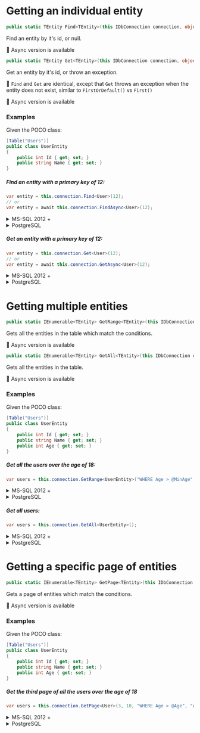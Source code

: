 # Getting an individual entity

```csharp
public static TEntity Find<TEntity>(this IDbConnection connection, object id, IDbTransaction transaction = null, IDialect dialect = null, int? commandTimeout = null)
```

Find an entity by it's id, or null.

:memo: Async version is available

```csharp
public static TEntity Get<TEntity>(this IDbConnection connection, object id, IDbTransaction transaction = null, IDialect dialect = null, int? commandTimeout = null)
```

Get an entity by it's id, or throw an exception.

:memo: `Find` and `Get` are identical, except that `Get` throws an exception when the entity does not exist, similar to `FirstOrDefault()` vs `First()`

:memo: Async version is available

### Examples
Given the POCO class:
```csharp
[Table("Users")]
public class UserEntity
{
    public int Id { get; set; }
    public string Name { get; set; }
}
```

##### Find an entity with a primary key of 12:
```csharp
var entity = this.connection.Find<User>(12);
// or
var entity = await this.connection.FindAsync<User>(12);
```

<details>
<summary>MS-SQL 2012 +</summary>
```SQL
SELECT [Id], [Name]
FROM [Users]
WHERE [Id] = 12
```
</details>
<details>
<summary>PostgreSQL</summary>
```SQL
SELECT Id, Name
FROM Users
WHERE Id = 12
```
</details>

##### Get an entity with a primary key of 12:
```csharp
var entity = this.connection.Get<User>(12);
// or
var entity = await this.connection.GetAsync<User>(12);
```

<details>
<summary>MS-SQL 2012 +</summary>
```SQL
SELECT [Id], [Name]
FROM [Users]
WHERE [Id] = 12
```
</details>
<details>
<summary>PostgreSQL</summary>
```SQL
SELECT Id, Name
FROM Users
WHERE Id = 12
```
</details>

<a id="GetRange"></a>
<a id="GetAll"></a>
# Getting multiple entities

```csharp
public static IEnumerable<TEntity> GetRange<TEntity>(this IDbConnection connection, string conditions, object parameters = null, IDbTransaction transaction = null, IDialect dialect = null, int? commandTimeout = null)
```

Gets all the entities in the table which match the conditions.

:memo: Async version is available

```csharp
public static IEnumerable<TEntity> GetAll<TEntity>(this IDbConnection connection, IDbTransaction transaction = null, IDialect dialect = null, int? commandTimeout = null)
```

Gets all the entities in the table.

:memo: Async version is available

### Examples
Given the POCO class:
```csharp
[Table("Users")]
public class UserEntity
{
    public int Id { get; set; }
    public string Name { get; set; }
    public int Age { get; set; }
}
```

##### Get all the users over the age of 18:
```csharp
var users = this.connection.GetRange<UserEntity>("WHERE Age > @MinAge", new { MinAge = 18 });
```

<details>
<summary>MS-SQL 2012 +</summary>
```SQL
SELECT [Id], [Name], [Age]
FROM [Users]
WHERE Age > @MinAge
```
</details>
<details>
<summary>PostgreSQL</summary>
```SQL
SELECT Id, Name, Age
FROM Users
WHERE Age > @MinAge
```
</details>

##### Get all users:
```csharp
var users = this.connection.GetAll<UserEntity>();
```

<details>
<summary>MS-SQL 2012 +</summary>
```SQL
SELECT [Id], [Name], [Age]
FROM [Users]
```
</details>
<details>
<summary>PostgreSQL</summary>
```SQL
SELECT Id, Name, Age
FROM Users
```
</details>

<a id="GetPage"></a>
# Getting a specific page of entities

```csharp
public static IEnumerable<TEntity> GetPage<TEntity>(this IDbConnection connection, int pageNumber, int itemsPerPage, string conditions, string orderBy, object parameters = null, IDbTransaction transaction = null, IDialect dialect = null, int? commandTimeout = null)
```

Gets a page of entities which match the conditions.

:memo: Async version is available


### Examples
Given the POCO class:
```csharp
[Table("Users")]
public class UserEntity
{
    public int Id { get; set; }
    public string Name { get; set; }
    public int Age { get; set; }
}
```

##### Get the third page of all the users over the age of 18
```csharp
var users = this.connection.GetPage<User>(3, 10, "WHERE Age > @Age", "Age ASC", new { Age = 10 });
```

<details>
<summary>MS-SQL 2012 +</summary>
```SQL
SELECT [Id], [Name], [Age]
FROM [Users]
WHERE Age > @MinAge
ORDER BY Age ASC
OFFSET 20 ROWS FETCH NEXT 10 ROWS ONLY
```
</details>
<details>
<summary>PostgreSQL</summary>
```SQL
SELECT Id, Name, Age
FROM Users
WHERE Age > @MinAge
ORDER BY Age ASC
LIMIT 20 OFFSET 10
```
</details>